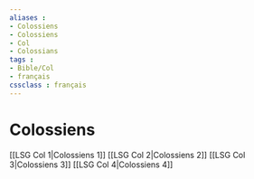 ```yaml
---
aliases : 
- Colossiens
- Colossiens
- Col
- Colossians
tags : 
- Bible/Col
- français
cssclass : français
---
```


# Colossiens

[[LSG Col 1|Colossiens 1]]
[[LSG Col 2|Colossiens 2]]
[[LSG Col 3|Colossiens 3]]
[[LSG Col 4|Colossiens 4]]
